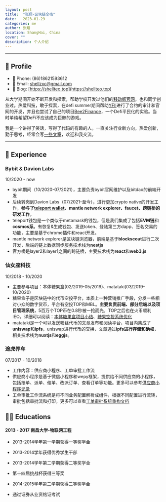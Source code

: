```yaml
---
layout: post
title:  "张翔-区块链全栈"
date:   2023-01-29
categories: me
author: 张翔
location: ShangHai, China
cover: ""
description: 个人介绍
---
```

---

## 👤 Profile

- 📱 Phone: (86)18621593612
- 📧 Email: shellzxc@gmail.com
- 📝 Blog: [https://shellteo.top](https://shellteo.top) 


从大学期间开始不断开发和探索，帮助学校开发过他们的[移动版官网](http://wap.ncu.edu.cn/)，也和同学创业过。热爱科技，敢于探索，在defi summer期间帮助[YFII](https://dfi.money/)进行了合约的审计和官网的开发，并且也尝试了自己的项目[Bee2Finance](https://medium.com/@bee2.finance/bee2-finance-an-experiment-using-quadratic-mining-d4bcced702e2)，一个Defi平民化的实验。当时单纯希望DeFi不应该成为巨鲸的游戏。

我是一个讲得了笑话，写得了代码的有趣的人。一直关注行业新方向，热爱创新，勤于思考，经常会写[一些文章](https://shellteo.top)，欢迎和我交流。


---

## 💼 Experience
### Bybit & Davion Labs
10/2020 - now
- bybit期间（10/2020-07/2021），主要负责bybit官网维护以及bitdao的前端开发
- 后续转岗到Davion Labs（07/2021-至今），进行更加crypto native的开发工作，**参与了[teleport wallet](https://chrome.google.com/webstore/detail/teleport-wallet/gkeelndblnomfmjnophbhfhcjbcnemka)、mantle network explorer、faucet、跨链桥的研发工作**，
- teleport钱包是一个类似于metamask的钱包，但是我们集成了包括**EVM链**和**cosmos系**，有恢复&生成钱包、发送token、登陆第三方dapp、签名交易的功能，主要是基于chrome插件和react开发。
- mantle network explorer是区块链浏览器，前端是基于**blockscout**进行二次开发，后端的链上数据同步服务技术栈为**nestjs**
- 官方桥是layer2和layer1之间的跨链桥，主要技术栈为**react**和**web3.js**

### 仙女座科技
10/2018 - 10/2020

- 主要参与项目：本体糖果盒(02/2019-05/2019)、matataki(03/2019-10/2020)
- 糖果盒子是区块链中的代币空投平台，本质上一种营销推广手段，分发一些相对小众的数字货币，平台有空投TOP和MBL。**主要负责前端、部分后端以及项目管理系统**，5百万个TOP币在0.8秒被一抢而光，TOP之后也在火币顺利IEO。详细可以阅读：[本体糖果盒项目小结](https://shellteo.top/candybox/)、[糖果空投系统优化](https://shellteo.top/candybox2/)
- matataki是一个可以发送粉丝代币的文章发布和阅读平台，项目内集成了**uniswap**和**ipfs**，uniswap进行代币的交换，文章通过**ipfs进行存储和确权**，相关技术栈为**nuxtjs**和**eggjs**。

### 途虎养车
07/2017 - 10/2018
- 工作内容：供应商小程序、工单审批工作流
- 供应商小程序是基于微信小程序和wepy框架，提供给不同供应商的小程序，包括抢单、派单、催单、改派订单、查看订单等功能。更多可以参考[供应商小程序记录](https://shellteo.top/supplier-miniprogram/)
- 工单审批工作流系统是将不同业务配置解析成组件，根据不同配置进行流转，审批包括审批流和打印。更多可以查看[工单审批系统重构文档](https://shellteo.top/system-reconstruction/)

## 👨‍🎓 Educations
#### 2013 - 2017 南昌大学-物联网工程

- 2013-2014学年第一学期获得一等奖学金

- 2013-2014学年获得优秀学生干部

- 2013-2014学年第二学期获得二等奖学金

- 第十四届挑战杯获得三等奖

- 2014-2015学年第二学期获得二等奖学金

- 通过证券从业资格证考试

